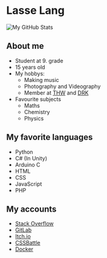 # Lasse Lang

<img align="center" alt="My GitHub Stats" src="https://github-readme-stats.vercel.app/api?username=Lasse-Tom-Lang&show-icons=true&hide-border=true" />

## About me
* Student at 9. grade
* 15 years old
* My hobbys:
  * Making music
  * Photography and Videography
  * Member at [THW](https://www.thw.de/DE/Startseite/startseite_node.html) and [DRK](https://www.drk.de)
* Favourite subjects
  * Maths 
  * Chemistry 
  * Physics
## My favorite languages
* Python
* C# (In Unity)
* Arduino C
* HTML
* CSS
* JavaScript
* PHP
## My accounts
* [Stack Overflow](https://stackoverflow.com/users/18135352/lasse-lang?tab=profile)
* [GitLab](https://gitlab.com/Lasse-Tom-Lang)
* [Itch.io](https://lassetfl.itch.io)
* [CSSBattle](https://cssbattle.dev/player/lasselang)
* [Docker](https://hub.docker.com/u/lassetfl)
